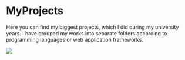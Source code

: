 # MyProjects

Here you can find my biggest projects, which I did during my university years. 
I have grouped my works into separate folders according to programming languages or web application frameworks.

![](/MyProjects/Java/MovieStore/image.png)
